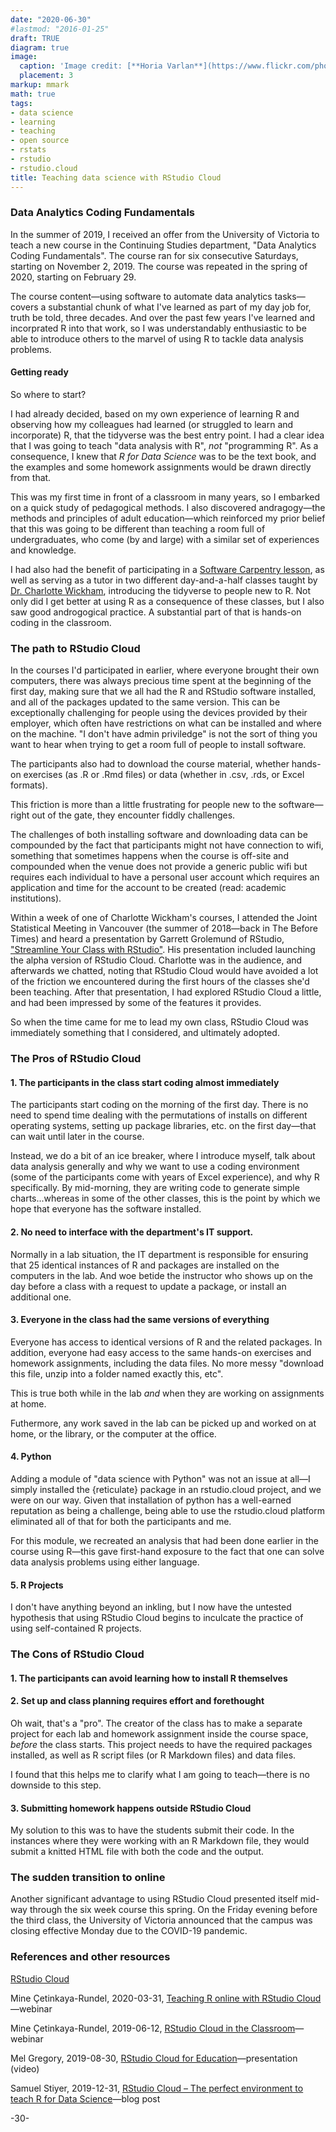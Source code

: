 ```yaml
---
date: "2020-06-30"
#lastmod: "2016-01-25"
draft: TRUE
diagram: true
image:
  caption: 'Image credit: [**Horia Varlan**](https://www.flickr.com/photos/horiavarlan/4777129318/in/photolist-8h937A-8hBXso-f859U7-7yuQFL-u8ZMFH-6UtSFp-J5b5po-cqx11j-CcQMzs-pChH96-8qdyhE-ebLAEx-D2U5Yx-b5fE7T-dx24Uo-ebcAhs-fJU9RB-7GVhDa-o3dpv5-daJ1Qc-FgAUzQ-8FFXKw-mTXza-KWTYYy-jzbfAp-nfvigS-fQrAn5-dBGY6t-eb79oF-DysEbS-dAcszP-uCUByj-8uPhwp-7LBEDa-vL1T52-c9o1tQ-o4XEFq-7Duwmv-MQTK7-7SRthr-9gYvR8-6ZqQcg-bW7fP-8KbVbG-huCWgF-ckzYHd-9ieN3t-hAqaWs-8NB82B-24vANH)'
  placement: 3
markup: mmark
math: true
tags:
- data science
- learning
- teaching
- open source
- rstats
- rstudio
- rstudio.cloud
title: Teaching data science with RStudio Cloud
---
```



### Data Analytics Coding Fundamentals

In the summer of 2019, I received an offer from the University of Victoria to teach a new course in the Continuing Studies department, "Data Analytics Coding Fundamentals". The course ran for six consecutive Saturdays, starting on November 2, 2019. The course was repeated in the spring of 2020, starting on February 29.

The course content—using software to automate data analytics tasks—covers a substantial chunk of what I've learned as part of my day job for, truth be told, three decades. And over the past few years I've learned and incorprated R into that work, so I was understandably enthusiastic to be able to introduce others to the marvel of using R to tackle data analysis problems.


#### Getting ready

So where to start?

I had already decided, based on my own experience of learning R and observing how my colleagues had learned (or struggled to learn and incorporate) R, that the tidyverse was the best entry point. I had a clear idea that I was going to teach "data analysis with R", _not_ "programming R". As a consequence, I knew that _R for Data Science_ was to be the text book, and the examples and some homework assignments would be drawn directly from that.

This was my first time in front of a classroom in many years, so I embarked on a quick study of pedagogical methods. I also discovered andragogy—the methods and principles of adult education—which reinforced my prior belief that this was going to be different than teaching a room full of undergraduates, who come (by and large) with a similar set of experiences and knowledge.

I had also had the benefit of participating in a [Software Carpentry lesson](https://software-carpentry.org/lessons/), as well as serving as a tutor in two different day-and-a-half classes taught by [Dr. Charlotte Wickham](https://www.cwick.co.nz/), introducing the tidyverse to people new to R. Not only did I get better at using R as a consequence of these classes, but I also saw good androgogical practice. A substantial part of that is hands-on coding in the classroom.


### The path to RStudio Cloud

In the courses I'd participated in earlier, where everyone brought their own computers, there was always precious time spent at the beginning of the first day, making sure that we all had the R and RStudio software installed, and all of the packages updated to the same version. This can be exceptionally challenging for people using the devices provided by their employer, which often have restrictions on what can be installed and where on the machine. "I don't have admin priviledge" is not the sort of thing you want to hear when trying to get a room full of people to install software.

The participants also had to download the course material, whether hands-on exercises (as .R or .Rmd files) or data (whether in .csv, .rds, or Excel formats). 

This friction is more than a little frustrating for people new to the software—right out of the gate, they encounter fiddly challenges.

The challenges of both installing software and downloading data can be compounded by the fact that participants might not have connection to wifi, something that sometimes happens when the course is off-site and compounded when the venue does not provide a generic public wifi but requires each individual to have a personal user account which requires an application and time for the account to be created (read: academic institutions).

Within a week of one of Charlotte Wickham's courses, I attended the Joint Statistical Meeting in Vancouver (the summer of 2018—back in The Before Times) and heard a presentation by Garrett Grolemund of RStudio, ["Streamline Your Class with RStudio"](https://ww2.amstat.org/meetings/jsm/2018/onlineprogram/AbstractDetails.cfm?abstractid=326962). His presentation included launching the alpha version of RStudio Cloud. Charlotte was in the audience, and afterwards we chatted, noting that RStudio Cloud would have avoided a lot of the friction we encountered during the first hours of the classes she'd been teaching. After that presentation, I had explored RStudio Cloud a little, and had been impressed by some of the features it provides.

So when the time came for me to lead my own class, RStudio Cloud was immediately something that I considered, and ultimately adopted.


### The Pros of RStudio Cloud

#### 1. The participants in the class start coding almost immediately

The participants start coding on the morning of the first day. There is no need to spend time dealing with the permutations of installs on different operating systems, setting up package libraries, etc. on the first day—that can wait until later in the course.

Instead, we do a bit of an ice breaker, where I introduce myself, talk about data analysis generally and why we want to use a coding environment (some of the participants come with years of Excel experience), and why R specifically. By mid-morning, they are writing code to generate simple charts...whereas in some of the other classes, this is the point by which we hope that everyone has the software installed.


#### 2. No need to interface with the department's IT support. 

Normally in a lab situation, the IT department is responsible for ensuring that 25 identical instances of R and packages are installed on the computers in the lab. And woe betide the instructor who shows up on the day before a class with a request to update a package, or install an additional one. 


#### 3. Everyone in the class had the same versions of everything

Everyone has access to identical versions of R and the related packages. In addition, everyone had easy access to the same hands-on exercises and homework assignments, including the data files. No more messy "download this file, unzip into a folder named exactly this, etc". 

This is true both while in the lab _and_ when they are working on assignments at home. 

Futhermore, any work saved in the lab can be picked up and worked on at home, or the library, or the computer at the office.


#### 4. Python

Adding a module of "data science with Python" was not an issue at all—I simply installed the {reticulate} package in an rstudio.cloud project, and we were on our way. Given that installation of python has a well-earned reputation as being a challenge, being able to use the rstudio.cloud platform eliminated all of that for both the participants and me.

For this module, we recreated an analysis that had been done earlier in the course using R—this gave first-hand exposure to the fact that one can solve data analysis problems using either language.

#### 5. R Projects

I don't have anything beyond an inkling, but I now have the untested hypothesis that using RStudio Cloud begins to inculcate the practice of using self-contained R projects.


### The Cons of RStudio Cloud

#### 1. The participants can avoid learning how to install R themselves


#### 2. Set up and class planning requires effort and forethought

Oh wait, that's a "pro". The creator of the class has to make a separate project for each lab and homework assignment inside the course space, _before_ the class starts. This project needs to have the required packages installed, as well as R script files (or R Markdown files) and data files.

I found that this helps me to clarify what I am going to teach—there is no downside to this step.


#### 3. Submitting homework happens outside RStudio Cloud

My solution to this was to have the students submit their code. In the instances where they were working with an R Markdown file, they would submit a knitted HTML file with both the code and the output.


### The sudden transition to online

Another significant advantage to using RStudio Cloud presented itself mid-way through the six week course this spring. On the Friday evening before the third class, the University of Victoria announced that the campus was closing effective Monday due to the COVID-19 pandemic. 




### References and other resources

[RStudio Cloud](https://rstudio.cloud/)

Mine Çetinkaya-Rundel, 2020-03-31, [Teaching R online with RStudio Cloud](https://rstudio.com/resources/webinars/teaching-r-online-with-rstudio-cloud/)—webinar

Mine Çetinkaya-Rundel, 2019-06-12, [RStudio Cloud in the Classroom](https://rstudio.com/resources/webinars/rstudio-cloud-in-the-classroom/)—webinar

Mel Gregory, 2019-08-30, [RStudio Cloud for Education](https://www.youtube.com/watch?v=PviVimazpz8)—presentation (video) 

Samuel Stiyer, 2019-12-31, [RStudio Cloud – The perfect environment to teach R for Data Science](https://softcrylic.com/blogs/rstudio-cloud-the-perfect-environment-to-teach-r-for-data-science/)—blog post 



-30-